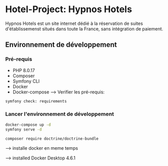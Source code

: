 # Hotel-Project: Hypnos Hotels
Hypnos Hotels est un site internet dédié à la réservation de suites d'établissemenst situés dans toute la France, sans intégration de paiement.

## Environnement de développement

### Pré-requis

* PHP 8.0.17
* Composer
* Symfony CLI
* Docker
* Docker-compose
--> Verifier les pré-requis:

```bash
symfony check: requirements
```

### Lancer l'environnement de développement

```bash
docker-compose up -d
symfony serve -d
```

```bash
composer require doctrine/doctrine-bundle 
```
--> installe docker en meme temps



--> installed Docker Desktop 4.6.1




